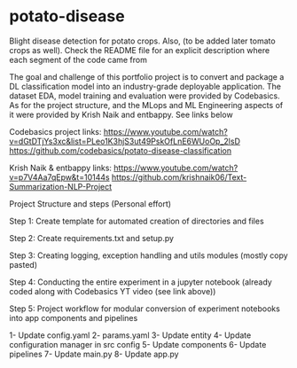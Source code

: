 # potato-disease
Blight disease detection for potato crops. Also, (to be added later tomato crops as well). Check the README file for an explicit description where each segment of the code came from


The goal and challenge of this portfolio project is to convert and package a DL classification model into an industry-grade deployable application. The dataset EDA, model training and evaluation were provided by Codebasics. As for the project structure, and the MLops and ML Engineering aspects of it were provided by Krish Naik and entbappy. See links below 

Codebasics project links:
https://www.youtube.com/watch?v=dGtDTjYs3xc&list=PLeo1K3hjS3ut49PskOfLnE6WUoOp_2lsD
https://github.com/codebasics/potato-disease-classification

Krish Naik & entbappy links:
https://www.youtube.com/watch?v=p7V4Aa7qEpw&t=10144s
https://github.com/krishnaik06/Text-Summarization-NLP-Project




Project Structure and steps (Personal effort)

Step 1: Create template for automated creation of directories and files

Step 2: Create requirements.txt and setup.py 

Step 3: Creating logging, exception handling and utils modules (mostly copy pasted)

Step 4: Conducting the entire experiment in a jupyter notebook (already coded along with Codebasics YT video (see link above))

Step 5: Project workflow for modular conversion of experiment notebooks into app components and pipelines 

1- Update config.yaml
2- params.yaml
3- Update entity
4- Update configuration manager in src config
5- Update components
6- Update pipelines
7- Update main.py
8- Update app.py 
